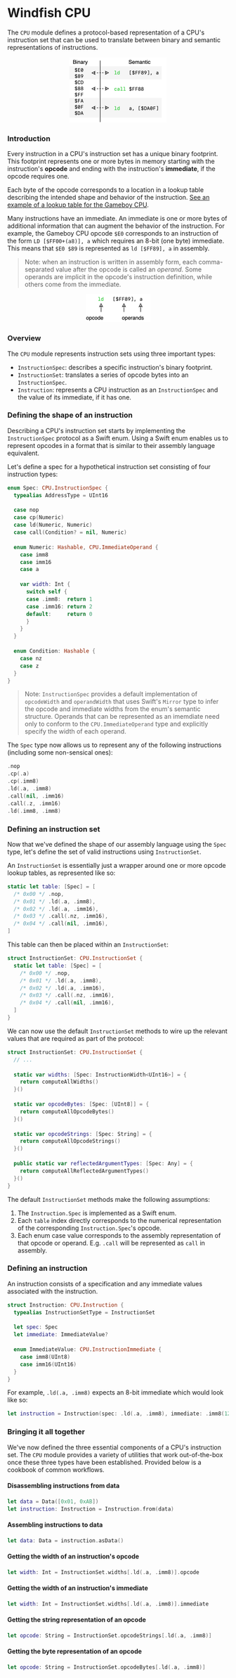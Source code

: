# Windfish CPU

The `CPU` module defines a protocol-based representation of a CPU's instruction set that can be used to translate between binary and semantic representations of instructions.

<p align="center">
  <img title="Interchange between binary and semantic representations" width="222" height="149" src="../diagrams/interchange.png">
</p>

### Introduction

Every instruction in a CPU's instruction set has a unique binary footprint.
This footprint represents one or more bytes in memory starting with the instruction's **opcode** and ending with the instruction's **immediate**, if the opcode requires one.

Each byte of the opcode corresponds to a location in a lookup table describing the intended shape and behavior of the instruction.
[See an example of a lookup table for the Gameboy CPU](https://www.pastraiser.com/cpu/gameboy/gameboy_opcodes.html).

Many instructions have an immediate.
An immediate is one or more bytes of additional information that can augment the behavior of the instruction.
For example, the Gameboy CPU opcode `$E0` corresponds to an instruction of the form `LD [$FF00+(a8)], a` which requires an 8-bit (one byte) immediate.
This means that `$E0 $89` is represented as `ld [$FF89], a` in assembly.

> Note: when an instruction is written in assembly form, each comma-separated value after the opcode is called an *operand*.
> Some operands are implicit in the opcode's instruction definition, while others come from the immediate.

<p align="center">
  <img title="Representation of an instruction's opcode and operands" width="147" height="64" src="../diagrams/opcode_operands.png">
</p>

### Overview

The `CPU` module represents instruction sets using three important types:

- `InstructionSpec`: describes a specific instruction's binary footprint.
- `InstructionSet`: translates a series of opcode bytes into an `InstructionSpec`.
- `Instruction`: represents a CPU instruction as an `InstructionSpec` and the value of its immediate, if it has one.

### Defining the shape of an instruction

Describing a CPU's instruction set starts by implementing the `InstructionSpec` protocol as a Swift enum.
Using a Swift enum enables us to represent opcodes in a format that is similar to their assembly language equivalent.

Let's define a spec for a hypothetical instruction set consisting of four instruction types:

```swift
enum Spec: CPU.InstructionSpec {
  typealias AddressType = UInt16

  case nop
  case cp(Numeric)
  case ld(Numeric, Numeric)
  case call(Condition? = nil, Numeric)

  enum Numeric: Hashable, CPU.ImmediateOperand {
    case imm8
    case imm16
    case a

    var width: Int {
      switch self {
      case .imm8:  return 1
      case .imm16: return 2
      default:     return 0
      }
    }
  }

  enum Condition: Hashable {
    case nz
    case z
  }
}
```

> Note: `InstructionSpec` provides a default implementation of `opcodeWidth` and `operandWidth` that uses Swift's `Mirror` type to infer the opcode and immediate widths from the enum's semantic structure.
> Operands that can be represented as an imemdiate need only to conform to the `CPU.ImmediateOperand` type and explicitly specify the width of each operand.

The `Spec` type now allows us to represent any of the following instructions (including some non-sensical ones):

```swift
.nop
.cp(.a)
.cp(.imm8)
.ld(.a, .imm8)
.call(nil, .imm16)
.call(.z, .imm16)
.ld(.imm8, .imm8)
```

### Defining an instruction set

Now that we've defined the shape of our assembly language using the `Spec` type, let's define the set of valid instructions using `InstructionSet`.

An `InstructionSet` is essentially just a wrapper around one or more opcode lookup tables, as represented like so:

```swift
static let table: [Spec] = [
  /* 0x00 */ .nop,
  /* 0x01 */ .ld(.a, .imm8),
  /* 0x02 */ .ld(.a, .imm16),
  /* 0x03 */ .call(.nz, .imm16),
  /* 0x04 */ .call(nil, .imm16),
]
```

This table can then be placed within an `InstructionSet`:

```swift
struct InstructionSet: CPU.InstructionSet {
  static let table: [Spec] = [
    /* 0x00 */ .nop,
    /* 0x01 */ .ld(.a, .imm8),
    /* 0x02 */ .ld(.a, .imm16),
    /* 0x03 */ .call(.nz, .imm16),
    /* 0x04 */ .call(nil, .imm16),
  ]
}
```

We can now use the default `InstructionSet` methods to wire up the relevant values that are required as part of the protocol:

```swift
struct InstructionSet: CPU.InstructionSet {
  // ...

  static var widths: [Spec: InstructionWidth<UInt16>] = {
    return computeAllWidths()
  }()

  static var opcodeBytes: [Spec: [UInt8]] = {
    return computeAllOpcodeBytes()
  }()

  static var opcodeStrings: [Spec: String] = {
    return computeAllOpcodeStrings()
  }()

  public static var reflectedArgumentTypes: [Spec: Any] = {
    return computeAllReflectedArgumentTypes()
  }()
}
```

The default `InstructionSet` methods make the following assumptions:

1. The `Instruction.Spec` is implemented as a Swift enum.
2. Each `table` index directly corresponds to the numerical representation of the corresponding `Instruction.Spec`'s opcode.
3. Each enum case value corresponds to the assembly representation of that opcode or operand. E.g. `.call` will be represented as `call` in assembly.

### Defining an instruction

An instruction consists of a specification and any immediate values associated with the instruction. 

```swift
struct Instruction: CPU.Instruction {
  typealias InstructionSetType = InstructionSet

  let spec: Spec
  let immediate: ImmediateValue?

  enum ImmediateValue: CPU.InstructionImmediate {
    case imm8(UInt8)
    case imm16(UInt16)
  }
}
```

For example, `.ld(.a, .imm8)` expects an 8-bit immediate which would look like so:

```swift
let instruction = Instruction(spec: .ld(.a, .imm8), immediate: .imm8(127))
```

### Bringing it all together

We've now defined the three essential components of a CPU's instruction set.
The `CPU` module provides a variety of utilities that work out-of-the-box once these three types have been established.
Provided below is a cookbook of common workflows.

#### Disassembling instructions from data

```swift
let data = Data([0x01, 0xAB])
let instruction: Instruction = Instruction.from(data)
```

#### Assembling instructions to data

```swift
let data: Data = instruction.asData()
```

#### Getting the width of an instruction's opcode

```swift
let width: Int = InstructionSet.widths[.ld(.a, .imm8)].opcode
```

#### Getting the width of an instruction's immediate

```swift
let width: Int = InstructionSet.widths[.ld(.a, .imm8)].immediate
```

#### Getting the string representation of an opcode

```swift
let opcode: String = InstructionSet.opcodeStrings[.ld(.a, .imm8)]
```

#### Getting the byte representation of an opcode

```swift
let opcode: String = InstructionSet.opcodeBytes[.ld(.a, .imm8)]
```

